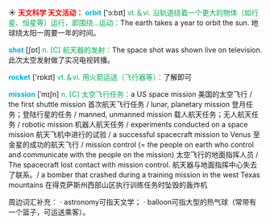 ☀ <font color="red">**天文科学 天文活动：**</font>
<font color="sky blue">**orbit**</font> ['ɔ:bɪt] 
<font color="#00b050">vt.＆vi. 沿轨道绕着一个更大的物体（如行星、恒星等）运行，即围绕…运动：</font>The earth takes a year to orbit the sun. 地球绕太阳一周要一年的时间。

<font color="sky blue">**shot**</font> [ʃɒt] 
<font color="#00b050">n. [C] 航天器的发射：</font>The space shot was shown live on television. 此次太空发射做了实况电视转播。

<font color="sky blue">**rocket**</font> ['rɒkɪt] 
<font color="#00b050">vt.＆vi. 用火箭运送（飞行器等）：</font>了解即可
           
<font color="sky blue">**mission**</font> [ˈmɪʃn]
<font color="#00b050">n. [C] 太空飞行任务：</font>a US space mission 美国的太空飞行 / the first shuttle mission 首次航天飞行任务 / lunar, planetary mission 登月任务；登陆行星的任务 / manned, unmanned mission 载人航天任务；无人航天任务 / robotic mission 机器人航天任务 / experiments conducted on a space mission 航天飞机中进行的试验 / a successful spacecraft mission to Venus 至金星的成功的航天飞行 / mission control (= the people on earth who control and communicate with the people on the mission) 太空飞行的地面指挥人员 / The spacecraft lost contact with mission control. 航天器与地面指挥中心失去了联系。/ a bomber that crashed during a training mission in the west Texas mountains 在得克萨斯州西部山区执行训练任务时坠毁的轰炸机

周边词汇补充：
· astronomy可指天文学；
· balloon可指大型的热气球（常带有一个篮子，可运送乘客）。
